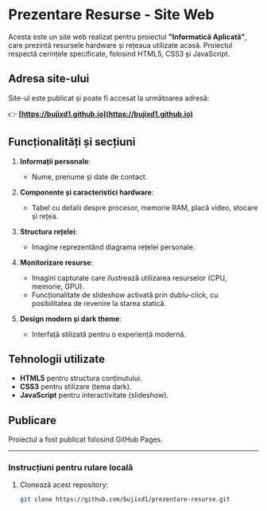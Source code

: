 # Prezentare Resurse - Site Web

Acesta este un site web realizat pentru proiectul **"Informatică Aplicată"**, care prezintă resursele hardware și rețeaua utilizate acasă. Proiectul respectă cerințele specificate, folosind HTML5, CSS3 și JavaScript.

## Adresa site-ului
Site-ul este publicat și poate fi accesat la următoarea adresă:

👉 **[https://bujixd1.github.io](https://bujixd1.github.io)**

## Funcționalități și secțiuni
1. **Informații personale**:
   - Nume, prenume și date de contact.

2. **Componente și caracteristici hardware**:
   - Tabel cu detalii despre procesor, memorie RAM, placă video, stocare și rețea.

3. **Structura rețelei**:
   - Imagine reprezentând diagrama rețelei personale.

4. **Monitorizare resurse**:
   - Imagini capturate care ilustrează utilizarea resurselor (CPU, memorie, GPU).
   - Funcționalitate de slideshow activată prin dublu-click, cu posibilitatea de revenire la starea statică.

5. **Design modern și dark theme**:
   - Interfață stilizată pentru o experiență modernă.

## Tehnologii utilizate
- **HTML5** pentru structura conținutului.
- **CSS3** pentru stilizare (tema dark).
- **JavaScript** pentru interactivitate (slideshow).

## Publicare
Proiectul a fost publicat folosind GitHub Pages.

---

### Instrucțiuni pentru rulare locală
1. Clonează acest repository:
   ```bash
   git clone https://github.com/bujixd1/prezentare-resurse.git
